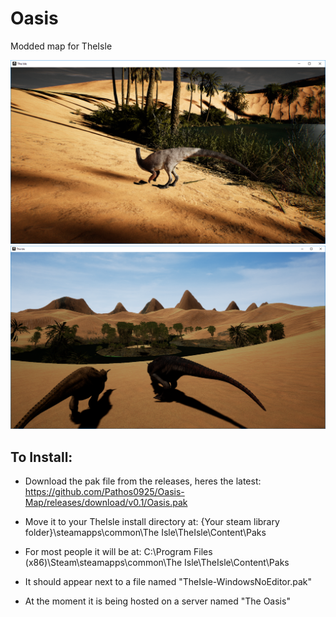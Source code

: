 # Oasis
Modded map for TheIsle


![Screenshot](https://github.com/Pathos0925/Oasis-Map/blob/master/Oasis.png)
![Screenshot2](https://github.com/Pathos0925/Oasis-Map/blob/master/OasisSC2.png)

## To Install:

- Download the pak file from the releases, heres the latest: 
https://github.com/Pathos0925/Oasis-Map/releases/download/v0.1/Oasis.pak

- Move it to your TheIsle install directory at: {Your steam library folder}\steamapps\common\The Isle\TheIsle\Content\Paks
- For most people it will be at: C:\Program Files (x86)\Steam\steamapps\common\The Isle\TheIsle\Content\Paks
- It should appear next to a file named "TheIsle-WindowsNoEditor.pak"

- At the moment it is being hosted on a server named "The Oasis"
